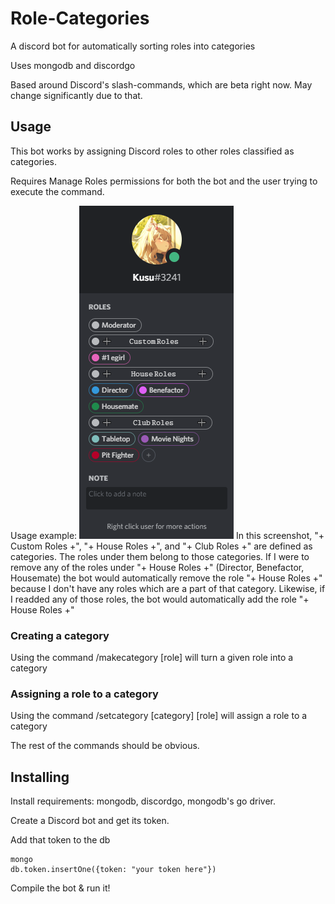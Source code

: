 # Role-Categories
A discord bot for automatically sorting roles into categories

Uses mongodb and discordgo

Based around Discord's slash-commands, which are beta right now. May change significantly due to that.

## Usage
This bot works by assigning Discord roles to other roles classified as categories.

Requires Manage Roles permissions for both the bot and the user trying to execute the command.

Usage example:
![Example Screenshot](/screenshots/ex.png?raw=true "Example Screenshot")
In this screenshot, "+ Custom Roles +", "+ House Roles +", and "+ Club Roles +" are defined as categories. The roles under them belong to those categories. If I were to remove any of the roles under "+ House Roles +" (Director, Benefactor, Housemate) the bot would automatically remove the role "+ House Roles +" because I don't have any roles which are a part of that category. Likewise, if I readded any of those roles, the bot would automatically add the role "+ House Roles +"

### Creating a category
Using the command /makecategory \[role\] will turn a given role into a category

### Assigning a role to a category
Using the command /setcategory \[category\] \[role\] will assign a role to a category

The rest of the commands should be obvious.

## Installing
Install requirements: mongodb, discordgo, mongodb's go driver.

Create a Discord bot and get its token.

Add that token to the db
```
mongo
db.token.insertOne({token: "your token here"})
```

Compile the bot & run it!
